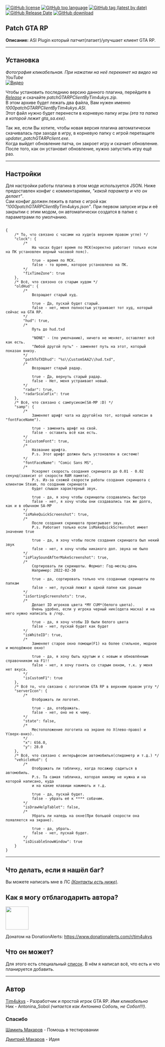 [![GitHub license](https://img.shields.io/github/license/Tim4ukys/patchGTARPClient)](https://github.com/Tim4ukys/patchGTARPClient/blob/main/LICENSE)
[![GitHub top language](https://img.shields.io/github/languages/top/Tim4ukys/patchGTARPClient)](https://github.com/Tim4ukys/patchGTARPClient/search?l=c%2B%2B)
[![GitHub tag (latest by date)](https://img.shields.io/github/v/tag/Tim4ukys/patchGTARPClient?label=version)](https://github.com/Tim4ukys/patchGTARPClient/releases/latest)
[![GitHub Release Date](https://img.shields.io/github/release-date/Tim4ukys/patchGTARPClient)](https://github.com/Tim4ukys/patchGTARPClient/releases)
[![GitHub download](https://img.shields.io/github/downloads/tim4ukys/patchGTARPClient/total.svg?label=Total%20download)](https://github.com/Tim4ukys/patchGTARPClient/releases/latest)

## Patch GTA RP

__Описание:__ ASI Plugin который патчит(латает)/улучшает клиент GTA RP.

---
## Установка

*Фотография кликабельная. При нажатии на неё перекинет на видео на YouTube*</br>
[![Видео](https://img.youtube.com/vi/YC9oGw_tunQ/0.jpg)](https://www.youtube.com/watch?v=YC9oGw_tunQ)


Чтобы установить последнию версию данного плагина, перейдите в [_Release_](https://github.com/Tim4ukys/patchGTARPClient/releases/latest) и скачайте _patchGTARPClientByTim4ukys.zip_.</br> 
В этом архиве будет лежать два файла, Вам нужен именно _!000patchGTARPClientByTim4ukys.ASI_.</br>
Этот файл нужно будет перенести в корневую папку игры *(эта та папка в которой лежит gta_sa.exe)*.

Так же, если Вы хотите, чтобы новая версия плагина автоматически скачивалась при заходе в игру, в корневую папку с игрой перетащите *updater_patchGTARPclient.exe*.</br>
Когда выйдет обновление патча, он закроет игру и скачает обновление. После того, как он установит обновление, нужно запустить игру ещё раз.

---
## Настройки

Для настройки работы плагина в этом моде используется JSON. Ниже предоставлен конфиг с комментариями, _"какой параметр и что он делает"_.</br>
Сам конфиг должен лежить в папке с игрой как _"!000patchGTARPClientByTim4ukys.json"_. При первом запуске игры и её закрытии с этим модом, он автоматически создатся в папке с параметрами по умолчанию.

```json5

{
    /* То, что связано с часами на худе(в верхнем правом угле) */
    "clock": {
        /*
            На часах будет время по МСК(коректно работает только если на ПК установлен верный часовой пояс).

            true - время по МСК.
            false - то время, которое установлено на ПК. 
        */
        "fixTimeZone": true
    },
    /* Всё, что связоно со старым худом */
    "oldHud": {
        /*
            Возращает старый худ.

            true - Да, пускай будет старый.
            false - нет, меня полностью устраивает тот худ, который сейчас на GTA RP.
        */
        "hud": true,
        /*
            Путь до hud.txd

            "NONE" - (по умолчанию), ничего не меняет, оставляет всё как есть.
            "Любой другой путь" - заменяет путь на этот, который показан внизу.
        */
        "pathToTXDhud": "%s\\CustomSAA2\\hud.txd",
        /*
            Возращает старый радар.

            true - Да, вернуть старый радар.
            false - Нет, меня устраивает новый.
        */
        "radar": true,
        "radarScaleFix": true
    },
    /* Всё, что связано с сампусиком(SA-MP :D) */
    "samp": {
        /*
            Заменяет шрифт чата на другой(на тот, который написан в "fontFaceName").

            true - заменить шрифт на свой.
            false - оставить всё как есть. 
        */
        "isCustomFont": true,
        /*
            Название шрифта.
            P.s. Этот шрифт должен быть устоновлен в системе!
        */
        "fontFaceName": "Comic Sans MS",
        /*
            Ускоряет скорость создания скриншота до 0.01 - 0.02 секунд(зависит от скорости RAM памяти).
            P.s. Из-за схожей скорости работы создания скриншота с клиентом Steam, по созданию скриншота
            будет слышан характерный звук.
            
            true - да, я хочу чтобы скриншоты создавались быстро
            false - нет, я хочу чтобы они создавались так же долго, как и в обычном SA-MP
        */
        "isMakeQuickScreenshot": true,
        /*
            После создания скриншота проигрывает звук. 
            P.s. Работает только если isMakeQuickScreenshot имеет значение true

            true - да, я хочу чтобы после создания скриншота был некий звук
            false - нет, я хочу чтобы никакого доп. звука не было
        */
        "isPlaySoundAfterMakeScreenshot": true,
        /*
            Сортировать ли скриншоты. Формат: Год-месяц-день
            Например: 2022-02-30

            true - да, сортировать только что созданные скриншоты по папкам
            false - нет, пускай лежат в одной папке как раньше
        */
        "isSortingScreenshots": true,
        /*
            Делает ID игроков цвета *MY CUM*(белого цвета).
            Очень удобно, если у игрока черный ник(одета маска) и на него нужно написать в /rep.

            true - да, я хочу чтобы ID были белого цвета
            false - нет, пускай будет как будет
        */
        "isWhiteID": true,
        /*
            Заменяет старое окно помощи(F1) на более стильное, модное и молодёжное окно!

            true - да, я хочу быть крутым и с новым и обновлённым справочником на F1!!
            false - нет, я хочу гонять со старым окном, т.к. у меня нет вкуса.
        */
        "isCustomF1": true
    },
    /* Всё то, что связано с логотипом GTA RP в верхнем правом углу */
    "serverIcon": {
        /*
            Отображать ли логотип.

            true - да, отображать.
            false - нет, оно не к чему.
        */
        "state": false,
        /*
            Местоположение логотипа на экране по X(лево-право) и Y(верх-вниз).
        */
        "x": 656.0,
        "y": 28.0
    },
    /* Всё, что связано с интерьфесом автомобилья(спидометр и т.д.) */
    "vehicleHud": {
        /*
            Отображать ли табличку, когда посажир садиться в автомобиль.
            P.s. Та самая табличка, которая никому не нужна и на которой написано, куда
            и на какие клавиши нажимать и т.д.

            true - да, пускай будет.
            false - убрать её к **** собачим.
        */
        "isDrawHelpTablet": false,
        /* 
            Убрать ли наледь на окне(При большой скорости она появляется на экране).

            true - да, убрать.
            false - нет, пускай будет.
        */
        "isDisableSnowWindow": true
    }
}

```

---
## Что делать, если я нашёл баг?

Вы можете написать мне в ЛС [_(Контакты есть ниже)_](#Автор).

## Как я могу отблагодарить автора?

<img src="https://www.donationalerts.com/img/header/logo.svg" width="75" height="75">

Донатом на DonationAlerts: https://www.donationalerts.com/r/tim4ukys

## Что он может?

Для этого есть специальный [список](./CHANGE.md). В нём я написал всё, что есть и что планируется добавить.

---
## Автор

[Tim4ukys](https://vk.com/tim4ukys) - Разработчик и простой игрок GTA RP. *Имя кликабельно*</br>
Ник - Antonina_Sobol _(читается как Антонина Соболь, не Собол!!!)_.

### Спасибо

[Шамиль Макаров](https://vk.com/markeazz) - Помощь в тестировании

[Дмитрий Макаров](https://vk.com/molodoy_diman) - Идея
